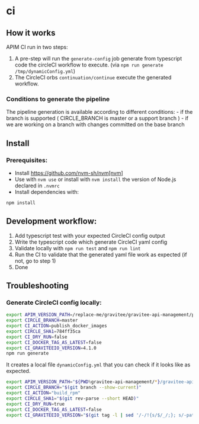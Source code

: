 # ci

## How it works

APIM CI run in two steps:

1. A pre-step will run the `generate-config` job generate from typescript code the circleCI workflow to execute. (via `npm run generate /tmp/dynamicConfig.yml`)
2. The CircleCI orbs `continuation/continue` execute the generated workflow.

### Conditions to generate the pipeline
The pipeline generation is available according to different conditions:
    - if the branch is supported ( CIRCLE_BRANCH is master or a support branch )
    - if we are working on a branch with changes committed on the base branch


## Install

### Prerequisites:

- Install https://github.com/nvm-sh/nvm[nvm]
- Use with `nvm use` or install with `nvm install` the version of Node.js declared in `.nvmrc`
- Install dependencies with:

```bash
npm install
```


## Development workflow:

1. Add typescript test with your expected CircleCI config output
2. Write the typescript code which generate CircleCI yaml config
4. Validate locally with `npm run test` and `npm run lint`
5. Run the CI to validate that the generated yaml file work as expected (if not, go to step 1)
6. Done


## Troubleshooting

### Generate CircleCI config locally:

```bash
export APIM_VERSION_PATH=/replace-me/gravitee/gravitee-api-management/pom.xml
export CIRCLE_BRANCH=master
export CI_ACTION=publish_docker_images
export CIRCLE_SHA1=784ff35ca
export CI_DRY_RUN=false
export CI_DOCKER_TAG_AS_LATEST=false
export CI_GRAVITEEIO_VERSION=4.1.0
npm run generate
```

It creates a local file `dynamicConfig.yml` that you can check if it looks like as expected.


```bash
export APIM_VERSION_PATH="${PWD%gravitee-api-management/*}/gravitee-api-management/pom.xml"     
export CIRCLE_BRANCH="$(git branch --show-current)"                                          
export CI_ACTION="build_rpm"
export CIRCLE_SHA1="$(git rev-parse --short HEAD)"
export CI_DRY_RUN=true 
export CI_DOCKER_TAG_AS_LATEST=false
export CI_GRAVITEEIO_VERSION="$(git tag -l | sed '/-/!{s/$/_/;}; s/-patch/_patch/' | sort -V | sed 's/_$//; s/_patch/-patch/' | tail -n 1)"
```
